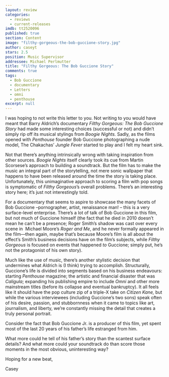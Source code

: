 ```yaml
---
layout: review
categories: 
  - reviews
  - current-releases
imdb: tt2520096
published: true
section: Content
image: "filthy-gorgeous-the-bob-guccione-story.jpg"
author: caseyt
stars: 2.5
position: Music Supervisor
addressee: Michael Perlmutter
title: "Filthy Gorgeous: The Bob Guccione Story"
comments: true
tags: 
  - Bob Guccione
  - documentary
  - Letters
  - omni
  - penthouse
excerpt: null
---
```


<p>I was hoping to not write this letter to you. Not writing to you would have meant that Barry Aldrich&rsquo;s documentary <em>Filthy Gorgeous: The Bob Guccione Story</em> had made some interesting choices (successful or not) and didn&rsquo;t simply rip off its musical stylings from <em>Boogie Nights.</em> Sadly, as the films opened with <em>Penthouse </em>founder Bob Guccione photographing a nude model, The Chakachas&rsquo; <em>Jungle Fever</em> started to play and I felt my heart sink.</p>
<p>Not that there&rsquo;s anything intrinsically wrong with taking inspiration from other sources. <em>Boogie Nights</em> itself clearly took its cue from Martin Scorsese&rsquo;s approach to building a soundtrack. But the film has to make the music an integral part of the storytelling, not mere sonic wallpaper that happens to have been released around the time the story is taking place. Unfortunately, this unimaginative approach to scoring a film with pop songs is symptomatic of <em>Filthy Gorgeous</em>&rsquo;s overall problems. There&rsquo;s an interesting story here; it&rsquo;s just not interestingly told.</p>
<p>For a documentary that seems to aspire to showcase the many facets of<em> </em>Bob Guccione &ndash;pornographer, artist, renaissance man! &ndash; this is a very surface-level enterprise. There&rsquo;s a lot of talk of Bob Guccione in this film, but not much of Guccione himself (the fact that he died in 2010 doesn&rsquo;t mean he can&rsquo;t be a presence; Roger Smith&rsquo;s shadow was cast over every scene in&nbsp; Michael Moore&rsquo;s <em>Roger and Me</em>, and he never formally appeared in the film&mdash;then again, maybe that&rsquo;s because Moore&rsquo;s film is all about the effect&rsquo;s Smith&rsquo;s business decisions have on the film&rsquo;s subjects, while <em>Filthy Gorgeous </em>is focused on events that happened <em>to</em> Guccione; simply put, he&rsquo;s not the protagonist of his own story).</p>
<p>Much like the use of music, there&rsquo;s another stylistic decision that undermines what Aldrich is (I think) trying to accomplish. Structurally, Guccione&rsquo;s life is divided into segments based on his business endeavours: starting <em>Penthouse </em>magazine; the artistic and financial disaster that was <em>Caligula</em>; expanding his publishing empire to include <em>Omni</em> and other more mainstream titles (before its collapse and eventual bankruptcy). It all feels like it should have the pop culture zip of a triple-X take on <em>Citizen Kane, </em>but while the various interviewees (including Guccione&rsquo;s two sons) speak often of his desire, passion, and stubbornness when it came to topics like art, journalism, and liberty, we&rsquo;re constantly missing the detail that creates a truly personal portrait.&nbsp;</p>
<p>Consider the fact that Bob Guccione Jr. is a producer of this film, yet spent most of the last 20 years of his father&rsquo;s life estranged from him.</p>
<p>What more could he tell of his father&rsquo;s story than the scantest surface details? And what more could your soundtrack do than score those moments in the most obvious, uninteresting way?</p>
<p>Hoping for a new beat,</p>
<p>Casey</p>
